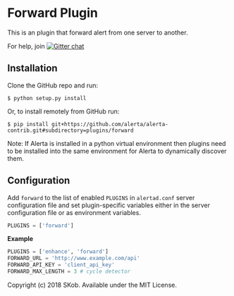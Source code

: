Forward Plugin
========================

This is an plugin that forward alert from one server to another.

For help, join [![Gitter chat](https://badges.gitter.im/alerta/chat.png)](https://gitter.im/alerta/chat)

Installation
------------

Clone the GitHub repo and run:

    $ python setup.py install

Or, to install remotely from GitHub run:

    $ pip install git+https://github.com/alerta/alerta-contrib.git#subdirectory=plugins/forward

Note: If Alerta is installed in a python virtual environment then plugins
need to be installed into the same environment for Alerta to dynamically
discover them.

Configuration
-------------

Add `forward` to the list of enabled `PLUGINS` in `alertad.conf` server
configuration file and set plugin-specific variables either in the
server configuration file or as environment variables.

```python
PLUGINS = ['forward']
```

**Example**

```python
PLUGINS = ['enhance', 'forward']
FORWARD_URL = 'http://www.example.com/api'
FORWARD_API_KEY = 'client_api_key'
FORWARD_MAX_LENGTH = 3 # cycle detector
```

Copyright (c) 2018 SKob. Available under the MIT License.
